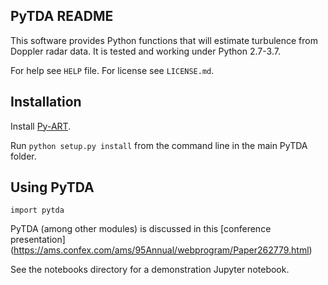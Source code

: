 PyTDA README
------------

This software provides Python functions that will estimate turbulence from
Doppler radar data. It is tested and working under Python 2.7-3.7.

For help see `HELP` file. For license see `LICENSE.md`.


Installation
------------

Install [Py-ART](https://github.com/ARM-DOE/pyart).

Run `python setup.py install` from the command line in the main PyTDA folder.


Using PyTDA
-----------
```
import pytda
```

PyTDA (among other modules) is discussed in this [conference presentation]
(https://ams.confex.com/ams/95Annual/webprogram/Paper262779.html)

See the notebooks directory for a demonstration Jupyter notebook.
